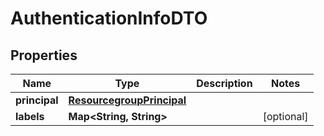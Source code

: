 # AuthenticationInfoDTO

## Properties
Name | Type | Description | Notes
------------ | ------------- | ------------- | -------------
**principal** | [**ResourcegroupPrincipal**](ResourcegroupPrincipal.md) |  | 
**labels** | **Map&lt;String, String&gt;** |  |  [optional]
